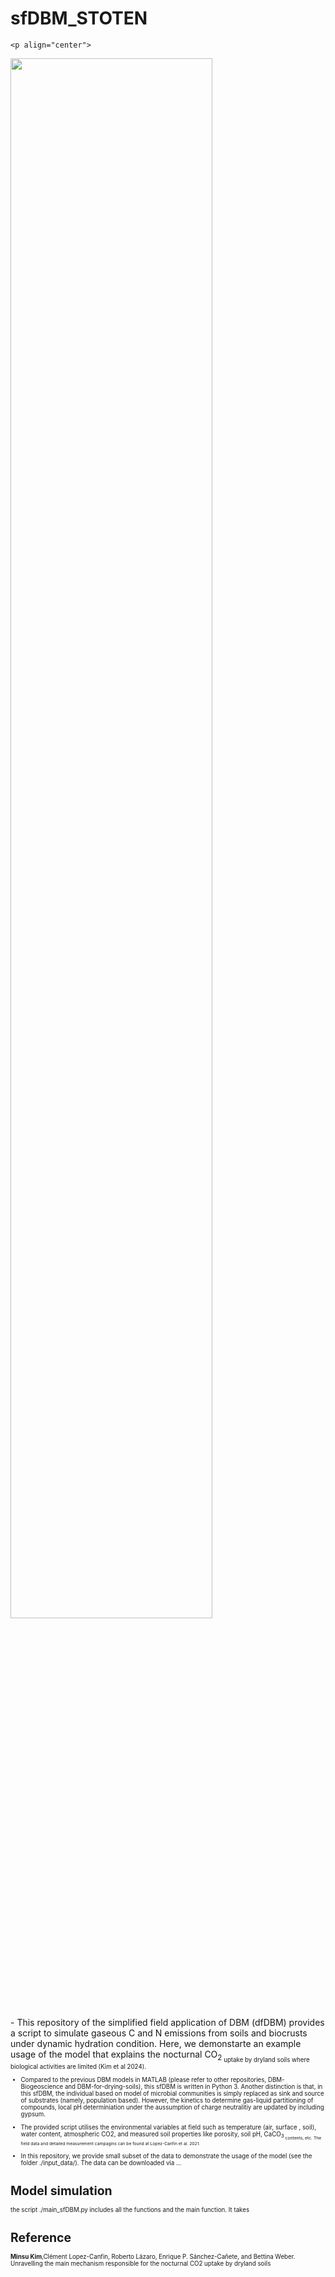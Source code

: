 # sfDBM_STOTEN

    <p align="center">
<img src="https://github.com/minsughim/sfDBM_STOTEN/blob/main/Graphical_abstract.png" width="80%">
    </p>
 - This repository of the simplified field application of DBM (dfDBM) provides a script to simulate gaseous C and N emissions from soils and biocrusts under dynamic hydration condition. Here, we demonstarte an example usage of the model that explains the nocturnal CO<sub>2<sub> uptake by dryland soils where biological activities are limited (Kim et al 2024). 
 
 - Compared to the previous DBM models in MATLAB (please refer to other repositories, DBM-Biogeoscience and DBM-for-drying-soils), this sfDBM is written in Python 3. Another distinction is that, in this sfDBM, the individual based on model of microbial communities is simply replaced as sink and source of substrates (namely, population based). However, the kinetics to determine gas-liquid partitioning of compounds, local pH determiniation under the aussumption of charge neutralitiy are updated by including gypsum.
 
 - The provided script utilises the environmental variables at field such as temperature (air, surface , soil), water content, atmospheric CO2, and measured soil properties like porosity, soil pH, CaCO<sub>3<sub> contents, etc. The field data and detailed measurement campagins can be found at  Lopez-Canfin et al. 2021.
-  In this repository, we provide small subset of the data to demonstrate the usage of the model (see the folder ./input_data/). The data can be downloaded via … 
 
 # Model simulation
the script ./main_sfDBM.py includes all the functions and the main function. It takes  

# Reference
**Minsu Kim**,Clément Lopez-Canfin, Roberto Lázaro, Enrique P. Sánchez-Cañete, and Bettina Weber.  Unravelling the main mechanism responsible for the nocturnal CO2 uptake by dryland soils

